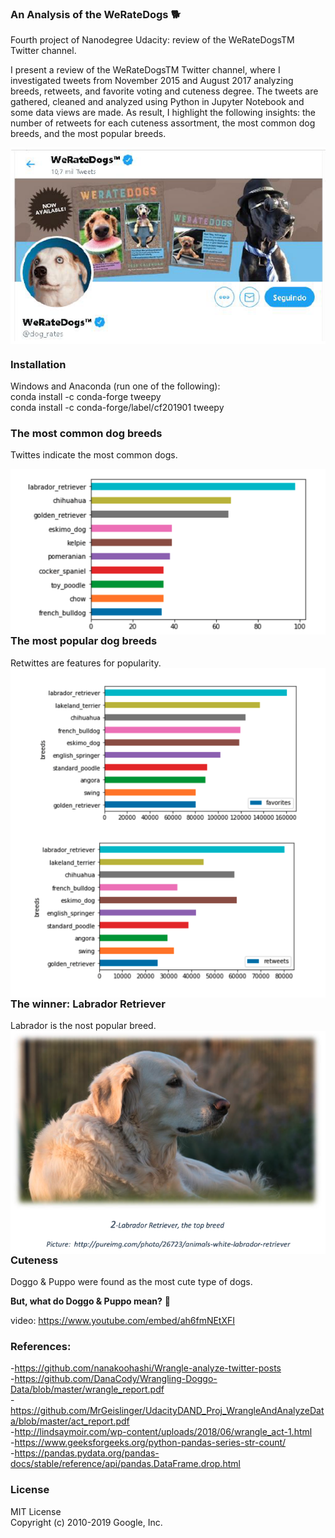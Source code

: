 ### An Analysis of the WeRateDogs :dog2:
Fourth project of Nanodegree Udacity: review of the WeRateDogsTM Twitter channel.<br/>

I present a review of the WeRateDogsTM Twitter channel, where I investigated tweets from November 2015 and August 2017 analyzing breeds, retweets, and favorite voting and cuteness degree. The tweets are gathered, cleaned and analyzed using Python in Jupyter Notebook and some data views are made. As result, I highlight the following insights: the number of retweets for each cuteness assortment, the most common dog breeds, and the most popular breeds.<br/>

<img src = "images/WeRateDogs.png" align="middle" width=800>  <br/>

### Installation<br/>
Windows and Anaconda (run one of the following):<br/>
conda install -c conda-forge tweepy<br/>
conda install -c conda-forge/label/cf201901 tweepy <br/>

### The most common dog breeds
Twittes indicate the most common dogs.

<img src = "images/common_breeds.png" align="left" width=600>  <br/>

### The most popular dog breeds
Retwittes are features for popularity.
<img src = "images/popular_breeds.png" align="left" width=600>  <br/>

### The winner: Labrador Retriever
Labrador is the nost popular breed.
<img src = "images/labrador.png" align="left" width=600>  <br/>

### Cuteness
Doggo & Puppo were found as the most cute type of dogs.

**But, what do Doggo & Puppo mean?** :thinking:

video: https://www.youtube.com/embed/ah6fmNEtXFI


### References:

-https://github.com/nanakoohashi/Wrangle-analyze-twitter-posts<br/>
-https://github.com/DanaCody/Wrangling-Doggo-Data/blob/master/wrangle_report.pdf<br/>
-https://github.com/MrGeislinger/UdacityDAND_Proj_WrangleAndAnalyzeData/blob/master/act_report.pdf<br/>
-http://lindsaymoir.com/wp-content/uploads/2018/06/wrangle_act-1.html<br/>
-https://www.geeksforgeeks.org/python-pandas-series-str-count/<br/>
-https://pandas.pydata.org/pandas-docs/stable/reference/api/pandas.DataFrame.drop.html<br/>


### License
MIT License<br/>
Copyright (c) 2010-2019 Google, Inc.



